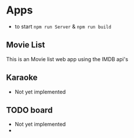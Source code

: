 # Apps

- to start `npm run Server` & `npm run build`

## Movie List

This is an Movie list web app using the IMDB api's

## Karaoke

- Not yet implemented

## TODO board

- Not yet implemented
-
